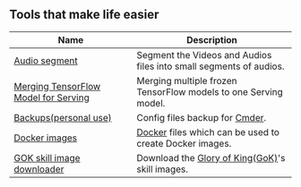 ## Tools that make life easier


| Name                   | Description                                                        |
|------------------------|--------------------------------------------------------------------|
| [Audio segment][as]    | Segment the Videos and Audios files into small segments of audios. |
| [Merging TensorFlow Model for Serving][tfsm] | Merging multiple frozen TensorFlow models to one Serving model. |
| [Backups(personal use)][bk] | Config files backup for [Cmder][cmder].     |
| [Docker images][dkf] | [Docker][dk] files which can be used to create Docker images.     |
| [GOK skill image downloader][gsid] | Download the [Glory of King(GoK)][gok]'s skill images.   |


[as]: ./audio_segment
[tfsm]: ./tf_saved_models
[bk]: ./backups
[dkf]: ./dockerimages
[gsid]: ./gok_skill_image_download

[cmder]: http://cmder.net/
[dk]: https://docker.com/
[gok]: http://pvp.qq.com/web201605/herolist.shtml

